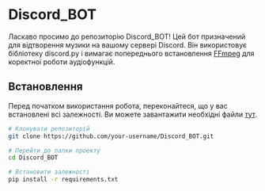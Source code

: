 # Discord_BOT



Ласкаво просимо до репозиторію Discord_BOT! Цей бот призначений для відтворення музики на вашому сервері Discord. Він використовує бібліотеку discord.py і вимагає попереднього встановлення [FFmpeg](https://ffmpeg.org/) для коректної роботи аудіофункцій.

## Встановлення

Перед початком використання робота, переконайтеся, що у вас встановлені всі залежності. Ви можете завантажити необхідні файли [тут](https://drive.google.com/drive/folders/15Q-mYR2Lfw3v8yReklz8g9c8cjtwV1q1?usp=sharing).

``` bash
# Клонувати репозиторій
git clone https://github.com/your-username/Discord_BOT.git

# Перейти до папки проекту
cd Discord_BOT

# Встановити залежності
pip install -r requirements.txt
